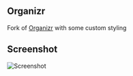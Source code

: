 Organizr
-------
Fork of [Organizr](https://github.com/causefx/Organizr/) with some custom styling

Screenshot
-------
![Screenshot](https://i.imgur.com/9CedPWy.jpg)
